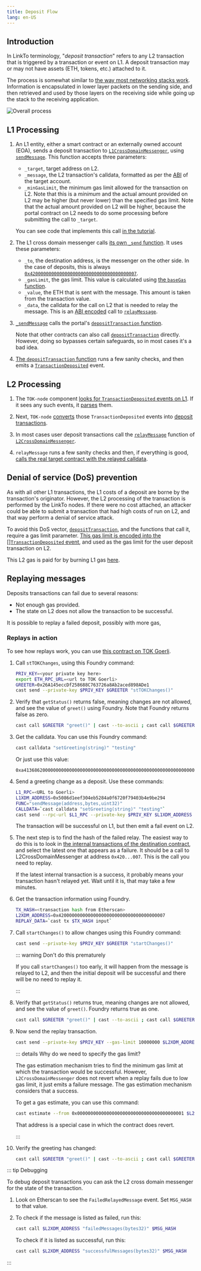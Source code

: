 ```yaml
---
title: Deposit Flow
lang: en-US
---
```


## Introduction

In LinkTo terminology, "*deposit transaction*" refers to any L2 transaction that is triggered by a transaction or event on L1.
A deposit transaction may or may not have assets (ETH, tokens, etc.) attached to it.

The process is somewhat similar to [the way most networking stacks work](https://en.wikipedia.org/wiki/Encapsulation_(networking)).
Information is encapsulated in lower layer packets on the sending side, and then retrieved and used by those layers on the receiving side while going up the stack to the receiving application.

![Overall process](../../assets/docs/protocol/deposit-flow/overall-process.svg)


## L1 Processing

1. An L1 entity, either a smart contract or an externally owned account (EOA), sends a deposit transaction to [`L1CrossDomainMessenger`](https://github.com/ethereum-TOKtimism/TOKtimism/blob/62c7f3b05a70027b30054d4c8974f44000606fb7/packages/contracts-bedrock/contracts/L1/L1CrossDomainMessenger.sol), using [`sendMessage`](https://github.com/ethereum-TOKtimism/TOKtimism/blob/62c7f3b05a70027b30054d4c8974f44000606fb7/packages/contracts-bedrock/contracts/universal/CrossDomainMessenger.sol#L249-L289). 
  This function accepts three parameters:

   - `_target`, target address on L2.
   - `_message`, the L2 transaction's calldata, formatted as per the [ABI](https://docs.soliditylang.org/en/v0.8.19/abi-spec.html) of the target account.
   - `_minGasLimit`, the minimum gas limit allowed for the transaction on L2. Note that this is a *minimum* and the actual amount provided on L2 may be higher (but never lower) than the specified gas limit.
     Note that the actual amount provided on L2 will be higher, because the portal contract on L2 needs to do some processing before submitting the call to `_target`.

   You can see code that implements this call [in the tutorial](https://github.com/ethereum-TOKtimism/TOKtimism-tutorial/blob/main/cross-dom-comm/hardhat/contracts/FromL1_ControlL2Greeter.sol#L16).

1. The L1 cross domain messenger calls [its own `_send` function](https://github.com/ethereum-TOKtimism/TOKtimism/blob/62c7f3b05a70027b30054d4c8974f44000606fb7/packages/contracts-bedrock/contracts/L1/L1CrossDomainMessenger.sol#L42-L52).
   It uses these parameters:

   - `_to`, the destination address, is the messenger on the other side. 
     In the case of deposits, this is always [`0x4200000000000000000000000000000000000007`](https://goerli-TOKtimism.etherscan.io/address/0x4200000000000000000000000000000000000007).
   - `_gasLimit`, the gas limit. 
     This value is calculated using [the `baseGas` function](https://github.com/ethereum-TOKtimism/TOKtimism/blob/62c7f3b05a70027b30054d4c8974f44000606fb7/packages/contracts-bedrock/contracts/universal/CrossDomainMessenger.sol#L442-L471).
   - `_value`, the ETH that is sent with the message.
     This amount is taken from the transaction value.
   - `_data`, the calldata for the call on L2 that is needed to relay the message.
     This is an [ABI encoded](https://docs.soliditylang.org/en/v0.8.19/abi-spec.html) call to [`relayMessage`](https://github.com/ethereum-TOKtimism/TOKtimism/blob/62c7f3b05a70027b30054d4c8974f44000606fb7/packages/contracts-bedrock/contracts/universal/CrossDomainMessenger.sol#L291-L413).

1. [`_sendMessage`](https://github.com/ethereum-TOKtimism/TOKtimism/blob/62c7f3b05a70027b30054d4c8974f44000606fb7/packages/contracts-bedrock/contracts/L1/L1CrossDomainMessenger.sol#L42-L52) calls the portal's [`depositTransaction` function](https://github.com/ethereum-TOKtimism/TOKtimism/blob/62c7f3b05a70027b30054d4c8974f44000606fb7/packages/contracts-bedrock/contracts/L1/LinkToPortal.sol#L422-L483).

   Note that other contracts can also call [`depositTransaction`](https://github.com/ethereum-TOKtimism/TOKtimism/blob/62c7f3b05a70027b30054d4c8974f44000606fb7/packages/contracts-bedrock/contracts/L1/LinkToPortal.sol#L422-L483) directly. 
   However, doing so bypasses certain safeguards, so in most cases it's a bad idea.

1. [The `depositTransaction` function](https://github.com/ethereum-TOKtimism/TOKtimism/blob/62c7f3b05a70027b30054d4c8974f44000606fb7/packages/contracts-bedrock/contracts/L1/LinkToPortal.sol#L422-L483) runs a few sanity checks, and then emits a [`TransactionDeposited`](https://github.com/ethereum-TOKtimism/TOKtimism/blob/62c7f3b05a70027b30054d4c8974f44000606fb7/packages/contracts-bedrock/contracts/L1/LinkToPortal.sol#L85-L99) event. 


## L2 Processing

1. The `TOK-node` component [looks for `TransactionDeposited` events on L1](https://github.com/ethereum-TOKtimism/TOKtimism/blob/62c7f3b05a70027b30054d4c8974f44000606fb7/TOK-node/rollup/derive/deposits.go#L13-L33).
   If it sees any such events, it [parses](https://github.com/ethereum-TOKtimism/TOKtimism/blob/62c7f3b05a70027b30054d4c8974f44000606fb7/TOK-node/rollup/derive/deposit_log.go) them.

1. Next, `TOK-node` [converts](https://github.com/ethereum-TOKtimism/TOKtimism/blob/62c7f3b05a70027b30054d4c8974f44000606fb7/TOK-node/rollup/derive/deposits.go#L35-L51) those `TransactionDeposited` events into [deposit transactions](https://github.com/ethereum-TOKtimism/TOKtimism/blob/62c7f3b05a70027b30054d4c8974f44000606fb7/specs/deposits.md#user-deposited-transactions).

1. In most cases user deposit transactions call the [`relayMessage`](https://github.com/ethereum-TOKtimism/TOKtimism/blob/62c7f3b05a70027b30054d4c8974f44000606fb7/packages/contracts-bedrock/contracts/universal/CrossDomainMessenger.sol#L291-L413) function of [`L2CrossDomainMessenger`](https://github.com/ethereum-TOKtimism/TOKtimism/blob/62c7f3b05a70027b30054d4c8974f44000606fb7/packages/contracts-bedrock/contracts/universal/CrossDomainMessenger.sol).

1. `relayMessage` runs a few sanity checks and then, if everything is good, [calls the real target contract with the relayed calldata](https://github.com/ethereum-TOKtimism/TOKtimism/blob/62c7f3b05a70027b30054d4c8974f44000606fb7/packages/contracts-bedrock/contracts/universal/CrossDomainMessenger.sol#L394).

## Denial of service (DoS) prevention

As with all other L1 transactions, the L1 costs of a deposit are borne by the transaction's originator.
However, the L2 processing of the transaction is performed by the LinkTo nodes.
If there were no cost attached, an attacker could be able to submit a transaction that had high costs of run on L2, and that way perform a denial of service attack.

To avoid this DoS vector, [`depositTransaction`](https://github.com/ethereum-TOKtimism/TOKtimism/blob/62c7f3b05a70027b30054d4c8974f44000606fb7/packages/contracts-bedrock/contracts/L1/LinkToPortal.sol#L422-L483), and the functions that call it, require a gas limit parameter.
[This gas limit is encoded into the []`TransactionDeposited` event](https://github.com/ethereum-TOKtimism/TOKtimism/blob/62c7f3b05a70027b30054d4c8974f44000606fb7/packages/contracts-bedrock/contracts/L1/LinkToPortal.sol#L469-L477), and used as the gas limit for the user deposit transaction on L2.

This L2 gas is paid for by burning L1 gas [here](https://github.com/ethereum-TOKtimism/TOKtimism/blob/62c7f3b05a70027b30054d4c8974f44000606fb7/packages/contracts-bedrock/contracts/L1/ResourceMetering.sol#L162). 


## Replaying messages

Deposits transactions can fail due to several reasons:

- Not enough gas provided.
- The state on L2 does not allow the transaction to be successful.

It is possible to replay a failed deposit, possibly with more gas, 


### Replays in action

To see how replays work, you can use [this contract on TOK Goerli](https://goerli-TOKtimism.etherscan.io/address/0x26A145eccDf258688C763726a8Ab2aced898ADe1#code). 

1. Call `stTOKChanges`, using this Foundry command:

   ```sh
   PRIV_KEY=<your private key here>
   export ETH_RPC_URL=<url to TOK Goerli>
   GREETER=0x26A145eccDf258688C763726a8Ab2aced898ADe1
   cast send --private-key $PRIV_KEY $GREETER "stTOKChanges()"
   ```

1. Verify that `getStatus()` returns false, meaning changes are not allowed, and see the value of `greet()` using Foundry.
   Note that Foundry returns false as zero.

   ```sh
   cast call $GREETER "greet()" | cast --to-ascii ; cast call $GREETER "getStatus()"
   ```

1. Get the calldata.
   You can use this Foundry command:

   ```sh
   cast calldata "setGreeting(string)" "testing"
   ```

   Or just use this value: 
   
   ```
   0xa41368620000000000000000000000000000000000000000000000000000000000000020000000000000000000000000000000000000000000000000000000000000000774657374696e6700000000000000000000000000000000000000000000000000
   ```

1. Send a greeting change as a deposit.
   Use these commands:

   ```sh
   L1_RPC=<URL to Goerli>
   L1XDM_ADDRESS=0x5086d1eef304eb5284a0f6720f79403b4e9be294
   FUNC="sendMessage(address,bytes,uint32)"
   CALLDATA=`cast calldata "setGreeting(string)" "testing"`
   cast send --rpc-url $L1_RPC --private-key $PRIV_KEY $L1XDM_ADDRESS $FUNC $GREETER $CALLDATA 10000000
   ```

   The transaction will be successful on L1, but then emit a fail event on L2.

1. The next step is to find the hash of the failed relay.
   The easiest way to do this is to look in [the internal transactions of the destination contract](https://goerli-TOKtimism.etherscan.io/address/0x26A145eccDf258688C763726a8Ab2aced898ADe1#internaltx), and select the latest one that appears as a failure.
   It should be a call to L2CrossDomainMessenger at address `0x420...007`. This is the call you need to replay.

   If the latest internal transaction is a success, it probably means your transaction hasn't relayed yet. Wait until it is, that may take a few minutes.

1. Get the transaction information using Foundry.

   ```sh
   TX_HASH=<transaction hash from Etherscan>
   L2XDM_ADDRESS=0x4200000000000000000000000000000000000007
   REPLAY_DATA=`cast tx $TX_HASH input`
   ```

1. Call `startChanges()` to allow changes using this Foundry command:

   ```sh
   cast send --private-key $PRIV_KEY $GREETER "startChanges()"
   ```

   ::: warning Don't do this prematurely

   If you call `startChanges()` too early, it will happen from the message is relayed to L2, and then the initial deposit will be successful and there will be no need to replay it.

   :::

1. Verify that `getStatus()` returns true, meaning changes are not allowed, and see the value of `greet()`. 
   Foundry returns true as one.

   ```sh
   cast call $GREETER "greet()" | cast --to-ascii ; cast call $GREETER "getStatus()"
   ```

1. Now send the replay transaction.

   ```sh   
   cast send --private-key $PRIV_KEY --gas-limit 10000000 $L2XDM_ADDRESS $REPLAY_DATA 
   ```

   ::: details Why do we need to specify the gas limit?
   
   The gas estimation mechanism tries to find the minimum gas limit at which the transaction would be successful. 
   However, `L2CrossDomainMessenger` does not revert when a replay fails due to low gas limit, it just emits a failure message. 
   The gas estimation mechanism considers that a success.

   To get a gas estimate, you can use this command:

   ```sh
   cast estimate --from 0x0000000000000000000000000000000000000001 $L2XDM_ADDRESS $REPLAY_DATA
   ```

   That address is a special case in which the contract does revert.

   :::

1. Verify the greeting has changed:

   ```sh
   cast call $GREETER "greet()" | cast --to-ascii ; cast call $GREETER "getStatus()"
   ```

::: tip Debugging

   To debug deposit transactions you can ask the L2 cross domain messenger for the state of the transaction. 
    
   1. Look on Etherscan to see the `FailedRelayedMessage` event. 
      Set `MSG_HASH` to that value.

   1. To check if the message is listed as failed, run this:

      ```sh
      cast call $L2XDM_ADDRESS "failedMessages(bytes32)" $MSG_HASH
      ```

      To check if it is listed as successful, run this:

      ```sh
      cast call $L2XDM_ADDRESS "successfulMessages(bytes32)" $MSG_HASH
      ```
:::
